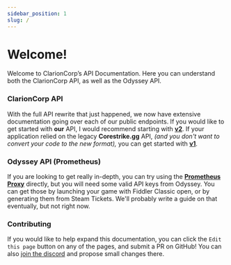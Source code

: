 ```yaml
---
sidebar_position: 1
slug: /
---
```


# Welcome!

Welcome to ClarionCorp’s API Documentation. Here you can understand both the ClarionCorp API, as well as the Odyssey API.


### ClarionCorp API
With the full API rewrite that just happened, we now have extensive documentation going over each of our public endpoints.
If you would like to get started with **our** API, I would recommend starting with [**v2**](/docs/category/v2). If your application relied on the legacy **Corestrike.gg** API, *(and you don't want to convert your code to the new format),* you can get started with [**v1**](/docs/category/v1).


### Odyssey API (Prometheus)
If you are looking to get really in-depth, you can try using the [**Prometheus Proxy**](/docs/category/prometheus-api) directly, but you will need some valid API keys from Odyssey. You can get those by launching your game with Fiddler Classic open, or by generating them from Steam Tickets. We'll probably write a guide on that eventually, but not right now.


### Contributing
If you would like to help expand this documentation, you can click the `Edit this page` button on any of the pages, and submit a PR on GitHub! You can also [join the discord](https://clarioncorp.net/discord) and propose small changes there.